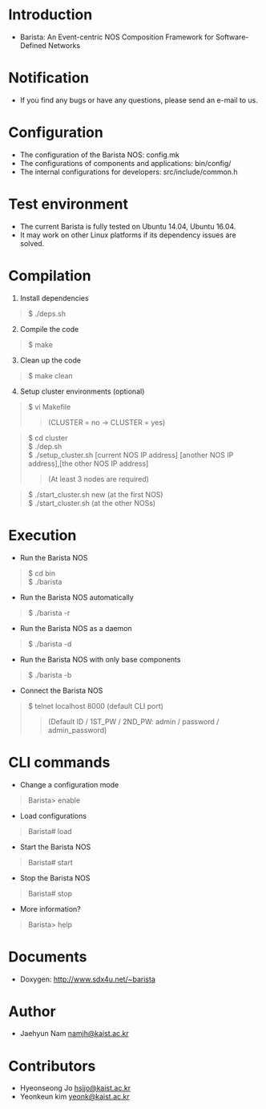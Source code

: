 # Introduction
- Barista: An Event-centric NOS Composition Framework for Software-Defined Networks 

# Notification
- If you find any bugs or have any questions, please send an e-mail to us.  

# Configuration
- The configuration of the Barista NOS: config.mk  
- The configurations of components and applications: bin/config/  
- The internal configurations for developers: src/include/common.h  

# Test environment
- The current Barista is fully tested on Ubuntu 14.04, Ubuntu 16.04.  
- It may work on other Linux platforms if its dependency issues are solved.  

# Compilation
1. Install dependencies  
> $ ./deps.sh  

2. Compile the code  
> $ make  

3. Clean up the code  
> $ make clean  

4. Setup cluster environments (optional)  
> $ vi Makefile  
> > (CLUSTER = no -> CLUSTER = yes)  

> $ cd cluster  
> $ ./dep.sh  
> $ ./setup_cluster.sh [current NOS IP address] [another NOS IP address],[the other NOS IP address]  
> > (At least 3 nodes are required)  

> $ ./start_cluster.sh new (at the first NOS)  
> $ ./start_cluster.sh (at the other NOSs)  

# Execution
- Run the Barista NOS  
> $ cd bin  
> $ ./barista  

- Run the Barista NOS automatically
> $ ./barista -r

- Run the Barista NOS as a daemon
> $ ./barista -d

- Run the Barista NOS with only base components
> $ ./barista -b

- Connect the Barista NOS  
> $ telnet localhost 8000 (default CLI port)  
> > (Default ID / 1ST_PW / 2ND_PW: admin / password / admin_password)  

# CLI commands
- Change a configuration mode
> Barista> enable
- Load configurations
> Barista# load
- Start the Barista NOS
> Barista# start
- Stop the Barista NOS
> Barista# stop
- More information?
> Barista> help  

# Documents
- Doxygen: http://www.sdx4u.net/~barista  

# Author
- Jaehyun Nam <namjh@kaist.ac.kr>  

# Contributors
- Hyeonseong Jo <hsjjo@kaist.ac.kr>  
- Yeonkeun kim <yeonk@kaist.ac.kr>  
